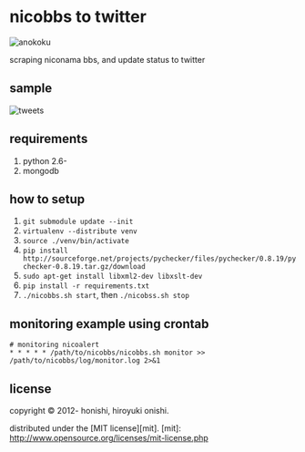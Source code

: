 nicobbs to twitter
=============
![anokoku](https://dl.dropboxusercontent.com/u/444711/honishi.github.com/nicobbs/ankoku.jpeg)

scraping niconama bbs, and update status to twitter

sample
-------------
![tweets](https://dl.dropboxusercontent.com/u/444711/honishi.github.com/nicobbs/tweets.png)

requirements
-------------
1. python 2.6-
2. mongodb

how to setup
-------------
1. `git submodule update --init`
2. `virtualenv --distribute venv`
3. `source ./venv/bin/activate`
4. `pip install http://sourceforge.net/projects/pychecker/files/pychecker/0.8.19/pychecker-0.8.19.tar.gz/download`
5. `sudo apt-get install libxml2-dev libxslt-dev`
6. `pip install -r requirements.txt`
7. `./nicobbs.sh start`, then `./nicobss.sh stop`

monitoring example using crontab
-------------
	# monitoring nicoalert
	* * * * * /path/to/nicobbs/nicobbs.sh monitor >> /path/to/nicobbs/log/monitor.log 2>&1

license
-------------
copyright &copy; 2012- honishi, hiroyuki onishi.

distributed under the [MIT license][mit].
[mit]: http://www.opensource.org/licenses/mit-license.php
